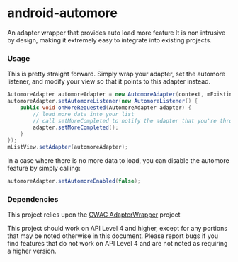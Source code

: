 android-automore
================

An adapter wrapper that provides auto load more feature
It is non intrusive by design, making it extremely easy to integrate into existing projects.

### Usage
This is pretty straight forward. Simply wrap your adapter, 
set the automore listener, and modify your view so that it points 
to this adapter instead.

```java
AutomoreAdapter automoreAdapter = new AutomoreAdapter(context, mExistingAdapter);
automoreAdapter.setAutomoreListener(new AutomoreListener() {
    public void onMoreRequested(AutomoreAdapter adapter) {
        // load more data into your list
        // call setMoreCompleted to notify the adapter that you're through
        adapter.setMoreCompleted();
    }
});
mListView.setAdapter(automoreAdapter);
```

In a case where there is no more data to load, you can disable the automore feature 
by simply calling:
```java
automoreAdapter.setAutomoreEnabled(false);
```

### Dependencies
This project relies upon the 
[CWAC AdapterWrapper](https://github.com/commonsguy/cwac-adapter) project

This project should work on API Level 4 and higher, except for any portions 
that may be noted otherwise in this document. Please report bugs if you find 
features that do not work on API Level 4 and are not noted as requiring a 
higher version.

